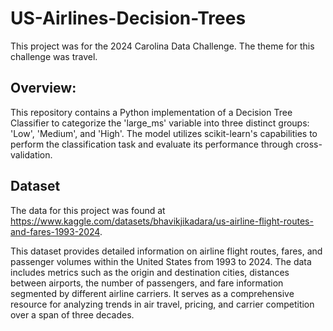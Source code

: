 # US-Airlines-Decision-Trees
This project was for the 2024 Carolina Data Challenge. The theme for this challenge was travel.

## Overview: ##

This repository contains a Python implementation of a Decision Tree Classifier to categorize the 'large_ms' variable into three distinct groups: 'Low', 'Medium', and 'High'. The model utilizes scikit-learn's capabilities to perform the classification task and evaluate its performance through cross-validation.



## Dataset ##
The data for this project was found at https://www.kaggle.com/datasets/bhavikjikadara/us-airline-flight-routes-and-fares-1993-2024. 

This dataset provides detailed information on airline flight routes, fares, and passenger volumes within the United States from 1993 to 2024. The data includes metrics such as the origin and destination cities, distances between airports, the number of passengers, and fare information segmented by different airline carriers. It serves as a comprehensive resource for analyzing trends in air travel, pricing, and carrier competition over a span of three decades.
